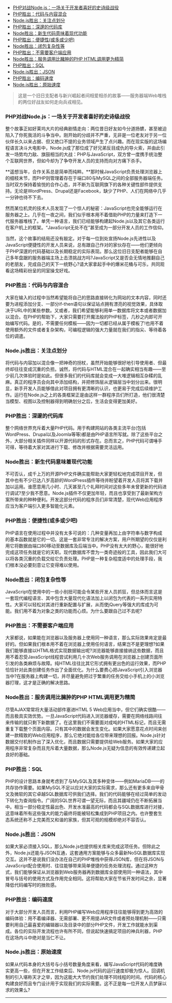 <!-- TOC -->

- [PHP对战Node.js：一场关于开发者喜好的史诗级战役](#php对战nodejs一场关于开发者喜好的史诗级战役)
- [PHP胜出：代码与内容混合](#php胜出代码与内容混合)
- [Node.js胜出：关注点划分](#nodejs胜出关注点划分)
- [PHP胜出：深邃的代码库](#php胜出深邃的代码库)
- [Node胜出：新生代码意味着现代功能](#node胜出新生代码意味着现代功能)
- [PHP胜出：便捷性(或多或少吧)](#php胜出便捷性或多或少吧)
- [Node胜出：闭包复杂性等](#node胜出闭包复杂性等)
- [PHP胜出：不需要客户端应用](#php胜出不需要客户端应用)
- [Node胜出：服务调用比臃肿的PHP HTML调用更为精简](#node胜出服务调用比臃肿的php-html调用更为精简)
- [PHP胜出：SQL](#php胜出sql)
- [Node.js胜出：JSON](#nodejs胜出json)
- [PHP胜出：编码速度](#php胜出编码速度)
- [Node.js胜出：原始速度](#nodejs胜出原始速度)

<!-- /TOC -->

> 这是一个旧日支配者与新兴崛起者间相爱相杀的故事——服务器端Web堆栈的两位好战友如何走向兵戎相见。


### PHP对战Node.js：一场关于开发者喜好的史诗级战役 ###

整个故事正如好莱坞大片的经典剧情走向：两位昔日好友如今分道扬镳，甚至被迫陷入了你死我活的斗争当中。刚开始的分歧并不严重，无非是一位老友对于另一位伙伴长久以来占据、但又绝口不提的业务领域产生了点兴趣。而在现实版的这场编程语言决斗大电影中，Node.js成了那位成了好兄弟反目成仇的导火索，并由此引发一场势均力敌、旗鼓相当的大战：PHP与JavaScript，双方曾一度携手统治整个互联网世界，但如今却为了争夺开发人员的支持而向对方痛下杀手。

**遥想当年，合作关系总是简单而纯粹。**那时候JavaScript负责处理浏览器上的细枝末节，而PHP则管理着存在于端口80与MySQL之间的全部服务器端任务。当时双方保持着愉悦的合作心态，并不断为互联网旗下的各种关键性部件提供支持。无论是WordPress、Drupal还是Facebook，缺少了PHP、人们在网络中几乎一分钟也待不下去。

然而某位机灵的技术人员发现了一个惊人的秘密：JavaScript也完全能够运行在服务器之上。几乎在一夜之间，我们似乎根本用不着借助PHP的力量来打造下一代服务器堆栈了。单凭一种语言，我们已经能够构建起Node.js以及其它各类运行在客户机上的框架。“JavaScript无处不在”甚至成为一部分开发人员的工作信仰。

当然，这个故事的结局还没有敲定。对于每一位到处宣扬Node.js先进性以及JavaScript便捷性的开发人员来说，总有跟自己作对的家伙存在——他们更倾向于PHP深邃的代码基础以及长期稳定的实际表现。那么这位旧日支配者能够在自己多年盘踞的服务器端主场上击溃挑战方吗?JavaScript又是否会无情地推翻自己的老朋友，完成自己的天下一统野心?请大家拿起手中的爆米花桶与可乐，共同观看这场精彩纷呈的同室操戈好戏。

### PHP胜出：代码与内容混合 ###

大家在输入的过程中当然希望能将自己的思路直接转化为网站的文本内容，同时还要为进程添加分支、一部分if-then语句以保证站点拥有漂亮的视觉效果，具体取决于URL中的某些参数。又或者，我们希望能够利用单一数据库将文本或者数据加以混合。在PHP的帮助下，大家只需要打开魔法般的PHP标签，几秒之内即可开始编写代码。是的，不需要任何模板——因为一切都已经从属于模板了!也用不着使用额外的文件或者复杂架构，可编程逻辑的强大力量就在我们的指尖、等待着各位的调遣。

### Node.js胜出：关注点划分 ###

将代码与内容加以混合像一把神奇的拐杖，虽然开始能够很好地引导使用者、但最终却往往变成沉重的负担。诚然，将代码与HTML混合在一起确实相当有趣——至少前几次体验时是如此。但很多我们的代码库就会变成一大堆逻辑相互杂糅的乱麻。真正的程序员会向其中添加结构，并把修饰层从逻辑层当中划分出来。很明显，新手开发人员能够借此对项目拥有更清晰的认识，也更易于完成后续维护工作。运行在Node.js之上的各类框架正是由这样一群程序员们所打造，他们很清楚当模型、视图以及控制器得到明确划分之后，生活会变得更加美好。

### PHP胜出：深邃的代码库 ###

整个网络世界充斥着大量PHP代码。用于构建网站的各类主流平台(包括WordPress、Drupal以及Joomla等等)都是由PHP语言所写就。除了这些平台之外，大部分相关插件同样以开源代码的形式存在。总而言之，PHP代码可谓唾手可得，等待着大家对其进行下载、修改并根据需要灵活运用。

### Node胜出：新生代码意味着现代功能 ###

不可否认，成千上万的开源PHP文件确实能帮助大家更轻松地完成项目开发，但其中也有不少已达八岁高龄的WordPress插件等待并盼望着开发人员将其下载并加以运用。谁愿意用几小时、几天甚至几个礼拜时间对这些多年未曾更新的代码进行调试?至少我不愿意。Node.js插件不仅更加年轻，而且也享受到了最新架构方案所带来的种种便利。开发这部分代码的程序员们非常清楚，现代Web应用程序应当为客户端引入更多智能化元素。

### PHP胜出：便捷性(或多或少吧) ###

PHP语言在使用过程中并没有太多可说的：几种变量再加上由字符串与数字构成的基本函数就是它的一切。这是一套非常专注的解决方案，用户所期望的仅仅是利用它将数据由端口80移动至数据库及后端当中。PHP没有太大的野心，能很好地完成这项任务就是它的天职。现代数据库不啻为一类奇迹般的工具，因此我们大可以将各类沉重的负载交给它负责处理。PHP是一种复杂程度适中的处理手段，我们根本没必要刻意让它变得难以使用。

### Node胜出：闭包复杂性等 ###

JavaScript在使用中的一些小别扭可能会令某些开发人员抓狂，但总体而言这是一套现代编程语言、其中包含大量现代化语法加上以闭包为代表的一系列实用特性。大家可以轻松对其进行重新配置与扩展，从而使jQuery等强大的库成为可能。我们用不着为对象之类的功能而心烦。为什么要跟自己过不去呢?

### PHP胜出：不需要客户端应用 ###

大家都说，如果能在浏览器以及服务器上使用同一种语言，那么实际效果肯定是最好的。但如果我们根本用不着在浏览器上使用任何语言，结果岂不是更理想?如果我们能够直接以HTML格式实现数据输出呢?浏览器能够直接接纳这些数据，而且用不着忍受JavaScript线程尝试利用几十次Web服务调用在浏览器上创建页面所引发的各类麻烦与故障。纯HTML往往比其它形式拥有更出色的运行效果，而PHP恰恰针对此类创建任务作出了全面优化。为什么要费心把JavaScript引入浏览器当中?在服务器上构建一切，并尽量避免把过于繁重的任务交给小手机上的小浏览器打理，这才是正确的解决思路。

### Node胜出：服务调用比臃肿的PHP HTML调用更为精简 ###

尽管AJAX常常将大量活动部件塞进HTML 5 Web应用当中，但它们确实很酷——而且极具实效优势。一旦JavaScript代码进入浏览器缓存，需要在网络线路间往来传输的就只剩下新数据了。在这里我们不需要面对成吨的HTML标记，而且无需重复下载整个页面内容。只有其中的数据会发生变化。如果大家愿意花点时间来创建一款精致的Web应用程序，那么它绝对能给各位带来理想的回报。Node.js针对数据交付机制作出了深入优化，而且数据只需要提供给Web服务。如果大家的应用程序非常复杂而且充斥着大量数据，那么Node.js无疑为信息的有效传递建立起良好的基础。

### PHP胜出：SQL ###

PHP的设计思路本身就考虑到了与MySQL及其多种变体——例如MariaDB——的共存协作需要。如果MySQL不足以应对大家的实际需求，那么还有更多来自甲骨文及微软的其它卓越SQL数据库可供我们选择。我们的代码能够在经过简单的发动下转化为查询指令。广阔的SQL世界可谓一望无际，而且其疆域仍在不断拓展当中。相当一部分稳定性最出色、开发水准最高的代码都会与SQL数据库进行对接，这意味着所有这些强大的能力最终将能被轻松集成到PHP项目之内。也许整套生态系统还称不上完美而又和谐的家族，但其可观的规模却绝对不容否认。

### Node.js胜出：JSON ###

如果大家必须接入SQL，那么Node.js也提供相关库来完成这项任务。但除此之外，Node.js还能与JSON互通，这套通用方案能够与众多最新NoSQL数据库实现交互。这并不是说我们没办法在自己的PHP堆栈中获得JSON库，但在将JSON与JavaScript配合使用时、往往能够带来简单便捷的任务处理流程。通过这种方式，我们能够保证从浏览器到Web服务器再到数据库全部使用同一种语法，其中冒号与括号的使用方式及作用完全相同。这将帮助大家在节省开发时间之余，显著降低代码编写时的挫败感。

### PHP胜出：编码速度 ###

对于大部分开发人员而言，利用PHP编写Web应用程序往往能够得到更为高效的编码体验：用不着编译器、无需部署、更不用提JAR文件或者预处理机制——只需要利用自己最喜爱的编辑器以及目录中的部分PHP文件，开发工作就能水到渠成。各位的实际开发流程也许有所不同，但说起快速搞定项目的神兵利器，PHP在这场内斗中绝对是当仁不让。

### Node.js胜出：原始速度 ###

如果从代码本身的大括号与小括号数量角度来看，编写JavaScript代码的难度确实更高一些，但在开发工作结束后、Node.js代码的运行速度却极为惊人。回调机制的引入堪称天才之举，因为这能大大节约我们处理不同线程的时间。代码的核心构建良好而且专门设计用于实现我们的实际需要。这不正是每一位开发人员梦寐以求的效果么?

----------
